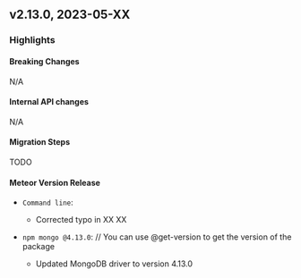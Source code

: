 ## v2.13.0, 2023-05-XX

### Highlights

#### Breaking Changes

N/A

####  Internal API changes

N/A

#### Migration Steps

TODO

#### Meteor Version Release


* `Command line`:
    - Corrected typo in XX XX

* `npm mongo @4.13.0`: // You can use @get-version to get the version of the package
    - Updated MongoDB driver to version 4.13.0

